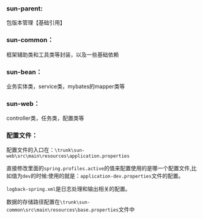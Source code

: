 ### sun-parent:

包版本管理【基础引用】

### sun-common：

框架辅助类和工具类等封装，以及一些基础依赖

### sun-bean：

业务实体类，service类，mybates的mapper类等

### sun-web：

controller类，任务类，配置类等




### 配置文件：

配置文件的入口在：`\trunk\sun-web\src\main\resources\application.properties`

直接修改里面的`spring.profiles.active`的值来配置使用的是哪一个配置文件,比如值为`dev`的时候:使用的就是：`application-dev.properties`文件的配置。

`logback-spring.xml`是日志处理和输出相关的配置。


数据的存储路径配置在`\trunk\sun-common\src\main\resources\base.properties`文件中